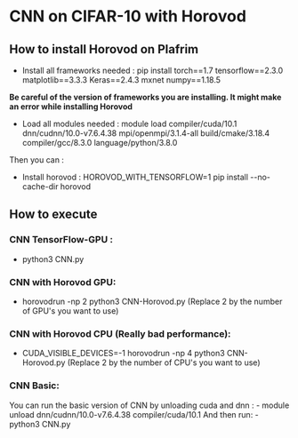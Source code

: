 # CNN on CIFAR-10 with Horovod

## How to install Horovod on Plafrim

- Install all frameworks needed : pip install torch==1.7 tensorflow==2.3.0 matplotlib==3.3.3 Keras==2.4.3 mxnet numpy==1.18.5

**Be careful of the version of frameworks you are installing. It might make an error while installing Horovod**

- Load all modules needed : module load compiler/cuda/10.1 dnn/cudnn/10.0-v7.6.4.38 mpi/openmpi/3.1.4-all build/cmake/3.18.4 compiler/gcc/8.3.0 language/python/3.8.0

Then you can :

- Install horovod : HOROVOD_WITH_TENSORFLOW=1 pip install --no-cache-dir horovod

## How to execute

### CNN TensorFlow-GPU :

  - python3 CNN.py
  
### CNN with Horovod GPU:
  
   - horovodrun -np 2 python3 CNN-Horovod.py (Replace 2 by the number of GPU's you want to use)
   
### CNN with Horovod CPU (Really bad performance):
   
   - CUDA_VISIBLE_DEVICES=-1 horovodrun -np 4 python3 CNN-Horovod.py (Replace 2 by the number of CPU's you want to use)
   
### CNN Basic:

  You can run the basic version of CNN by unloading cuda and dnn :
      - module unload dnn/cudnn/10.0-v7.6.4.38 compiler/cuda/10.1
  And then run:
      - python3 CNN.py
